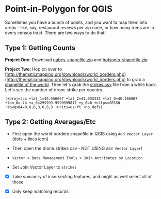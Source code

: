 # Point-in-Polygon for QGIS

Sometimes you have a bunch of points, and you want to map them into areas - like, say, restaurant reviews per zip code, or how many trees are in every census tract. There are two ways to do that!

## Type 1: Getting Counts

**Project One:** Download [nabes-shapefile.zip](https://github.com/ledeprogram/courses/raw/master/foundations/mapping/qgis/nabes-shapefile.zip) and [hotspots-shapefile.zip](https://github.com/ledeprogram/courses/raw/master/foundations/mapping/qgis/hotspots-shapefile.zip)

**Project Two:** Hop on over to [http://thematicmapping.org/downloads/world_borders.php](http://thematicmapping.org/downloads/world_borders.php) to grab a [shapefile of the world](http://thematicmapping.org/downloads/TM_WORLD_BORDERS-0.3.zip). Then let's grab the [strikes.csv](https://raw.githubusercontent.com/ledeprogram/courses/master/foundations/mapping/qgis/strikes.csv) file from a while back. Let's see the number of drone strike per country.

`(+proj=lcc +lat_1=40.666667 +lat_2=41.033333 +lat_0=40.166667 +lon_0=-74 +x_0=299999.9999999811 +y_0=0 +ellps=GRS80 +towgs84=0,0,0,0,0,0,0 +units=us-ft +no_defs)`

## Type 2: Getting Averages/Etc

* First open the world borders shapefile in QGIS using `Add Vector Layer` (dots + lines icon)

* Then open the drone strikes csv - NOT USING `Add Vector Layer`!

* `Vector > Data Management Tools > Join Attributes by Location`

* Set Join Vector Layer to `strikes`

* [X] Take sumamry of insersecting features, and might as well select all of those

* [X] Only keep matching records